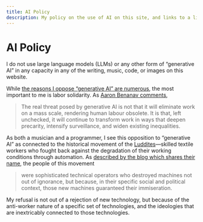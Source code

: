 ```yaml
---
title: AI Policy
description: My policy on the use of AI on this site, and links to a library of materials expanding on my positions
---
```


<link rel="stylesheet" type="text/css" href="/styles/onecolumn.css" />

<main id="content" role="main">

<h1 class="sectionHeader">AI Policy</h1>

I do not use large language models (LLMs) or any other form of “generative AI” in any capacity in any of the writing, music, code, or images on this website.

While [the reasons I oppose “generative AI” are numerous](/wiki/reading/ai-criticism), the most important to me is labor solidarity. As [Aaron Benanav comments](https://www.versobooks.com/blogs/news/is-the-ai-bubble-about-to-burst),

> The real threat posed by generative AI is not that it will eliminate work on a mass scale, rendering human labour obsolete. It is that, left unchecked, it will continue to transform work in ways that deepen precarity, intensify surveillance, and widen existing inequalities.

As both a musician and a programmer, I see this opposition to “generative AI” as connected to the historical movement of the [Luddites](https://en.wikipedia.org/wiki/Luddite)—skilled textile workers who fought back against the degradation of their working conditions through automation. As [described by the blog which shares their name](https://theluddite.org/about.html), the people of this movement

> were sophisticated technical operators who destroyed machines not out of ignorance, but because, in their specific social and political context, those new machines guaranteed their immiseration.

My refusal is not out of a rejection of new technology, but because of the anti-worker nature of a specific set of technologies, and the ideologies that are inextricably connected to those technologies.

</main>